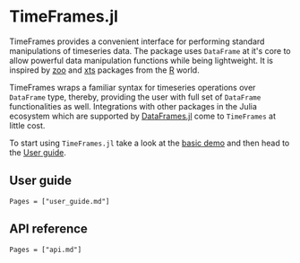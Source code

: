 # TimeFrames.jl

TimeFrames provides a convenient interface for performing standard
manipulations of timeseries data. The package uses `DataFrame` at it's
core to allow powerful data manipulation functions while being
lightweight. It is inspired by
[zoo](https://cran.r-project.org/web/packages/zoo/index.html) and
[xts](https://cran.r-project.org/web/packages/xts/index.html) packages
from the [R](https://www.r-project.org/) world.

TimeFrames wraps a familiar syntax for timeseries operations over `DataFrame`
type, thereby, providing the user with full set of `DataFrame`
functionalities as well. Integrations with other packages in the Julia
ecosystem which are supported by
[DataFrames.jl](https://github.com/JuliaData/DataFrames.jl) come to
`TimeFrames` at little cost.

To start using `TimeFrames.jl` take a look at the [basic demo](demo_finance.md)
and then head to the [User guide](user_guide.md).

## User guide

```@contents
Pages = ["user_guide.md"]
```

## API reference

```@index
Pages = ["api.md"]
```
